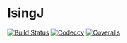 # IsingJ

[![Build Status](https://travis-ci.com/yassan1980/IsingJ.jl.svg?branch=master)](https://travis-ci.com/yassan1980/IsingJ.jl)
[![Codecov](https://codecov.io/gh/yassan1980/IsingJ.jl/branch/master/graph/badge.svg)](https://codecov.io/gh/yassan1980/IsingJ.jl)
[![Coveralls](https://coveralls.io/repos/github/yassan1980/IsingJ.jl/badge.svg?branch=master)](https://coveralls.io/github/yassan1980/IsingJ.jl?branch=master)
